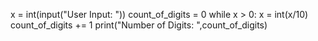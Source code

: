 x = int(input("User Input: "))
count_of_digits = 0
while x > 0:
   x = int(x/10)
   count_of_digits += 1
print("Number of Digits: ",count_of_digits)
